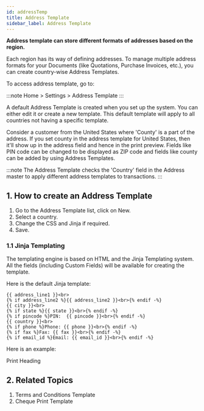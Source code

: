 ```yaml
---
id: addressTemp
title: Address Template
sidebar_label: Address Template
---
```


**Address template can store different formats of addresses based on the region.**

Each region has its way of defining addresses. To manage multiple address formats for your Documents (like Quotations, Purchase Invoices, etc.), you can create country-wise Address Templates.

To access address template, go to:

:::note
Home > Settings > Address Template
:::

A default Address Template is created when you set up the system. You can either edit it or create a new template. This default template will apply to all countries not having a specific template.

Consider a customer from the United States where 'County' is a part of the address. If you set county in the address template for United States, then it'll show up in the address field and hence in the print preview. Fields like PIN code can be changed to be displayed as ZIP code and fields like county can be added by using Address Templates.

:::note
The Address Template checks the 'Country' field in the Address master to apply different address templates to transactions.
:::

## 1. How to create an Address Template 
1. Go to the Address Template list, click on New.
1. Select a country.
1. Change the CSS and Jinja if required.
1. Save.
### 1.1 Jinja Templating 
The templating engine is based on HTML and the Jinja Templating system. All the fields (including Custom Fields) will be available for creating the template.

Here is the default Jinja template:

    {{ address_line1 }}<br>
    {% if address_line2 %}{{ address_line2 }}<br>{% endif -%}
    {{ city }}<br>
    {% if state %}{{ state }}<br>{% endif -%}
    {% if pincode %}PIN:  {{ pincode }}<br>{% endif -%}
    {{ country }}<br>
    {% if phone %}Phone: {{ phone }}<br>{% endif -%}
    {% if fax %}Fax: {{ fax }}<br>{% endif -%}
    {% if email_id %}Email: {{ email_id }}<br>{% endif -%}
    
Here is an example:

Print Heading

## 2. Related Topics 
1. Terms and Conditions Template
1. Cheque Print Template